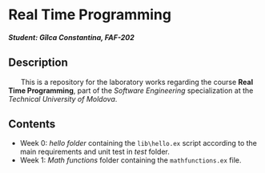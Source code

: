 # Real Time Programming                            
#### *Student: Gîlca Constantina, FAF-202*                
                   
                
## Description                      
&ensp;&ensp;&ensp; This is a repository for the laboratory works regarding the course **Real Time Programming**, 
part of the *Software Engineering* specialization at the *Technical University of Moldova*.               

## Contents
- Week 0: *hello folder* containing the ``lib\hello.ex`` script according to the main requirements and unit test in *test* folder.
- Week 1: *Math functions* folder containing the ``mathfunctions.ex`` file.
